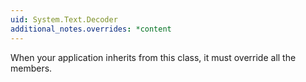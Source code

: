 ```yaml
---
uid: System.Text.Decoder
additional_notes.overrides: *content
---
```


<p>When your application inherits from this class, it must override all the members.</p>


